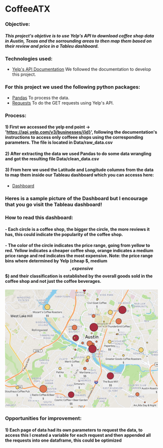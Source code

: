 # CoffeeATX
### Objective:
##### This project's objetive is to use Yelp's API to download coffee shop data in Austin, Texas and the sorrounding areas to then map them based on their review and price in a Tableu dashboard.

### Technologies used:
- [Yelp's API Documentation](https://www.yelp.com/developers) We followed the documentation to develop this project.

### For this project we used the following python packages:
- [Pandas](https://pandas.pydata.org/) To process the data.
- [Requests](https://requests.readthedocs.io/en/latest/) To do the GET requests using Yelp's API.


### Process:
#### 1) First we accessed the yelp end point -> 'https://api.yelp.com/v3/businesses/{id}', following the documentation's instructions to access only coffeee shops using the corresponding parameters. The file is located in Data/raw_data.csv
#### 2) After extracting the data we used Pandas to do some data wrangling and got the resulting file Data/clean_data.csv
#### 3) From here we used the Latitude and Longitude columns from the data to map them inside our Tableau dashboard which you can accesss here:
- [Dashboard](https://public.tableau.com/app/profile/manuel8857/viz/CoffeShopsAustin/Sheet1)

### Heres is a sample picture of the Dashboard but I encourage that you go visit the Tableau dashboard!
### How to read this dashboard:
#### - Each circle is a coffee shop, the bigger the circle, the more reviews it has, this could indicate the popularity of the coffee shop. 
#### - The color of the circle indicates the price range, going from yellow to red. Yellow indicates a cheaper coffee shop, orange indicates a medium price range and red indicates the most expensive. Note: the price range bins where determined by Yelp (cheap $, medium $$, expensive $$$) and their classification  is established by the overall goods sold in the coffee shop and not just the coffee beverages. 
![Dashboard](/Data/dashboard.png)

### Opportunities for improvement:
#### 1) Each page of data had its own parameters to request the data, to access this I created a variable for each request and then appended all the requests into one dataframe, this could be optimized
